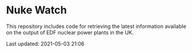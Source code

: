 # Nuke Watch

This repository includes code for retrieving the latest information available on the output of EDF nuclear power plants in the UK.

Last updated: 2021-05-03 21:06